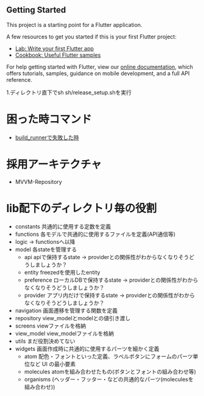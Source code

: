 ## Getting Started

This project is a starting point for a Flutter application.

A few resources to get you started if this is your first Flutter project:

- [Lab: Write your first Flutter app](https://flutter.dev/docs/get-started/codelab)
- [Cookbook: Useful Flutter samples](https://flutter.dev/docs/cookbook)

For help getting started with Flutter, view our
[online documentation](https://flutter.dev/docs), which offers tutorials, samples, guidance on
mobile development, and a full API reference.

1.ディレクトリ直下でsh sh/release_setup.shを実行

# 困った時コマンド

- [build_runnerで失敗した時](https://github.com/dart-lang/build/issues/2835)

# 採用アーキテクチャ

- MVVM-Repository

# lib配下のディレクトリ毎の役割

- constants 共通的に使用する定数を定義
- functions 各モデルで共通的に使用するファイルを定義(API通信等)
- logic -> functionsへ以降
- model 各stateを管理する
    - api apiで保持するstate -> providerとの関係性がわからなくなりそうどうしましょうか？
    - entity freezedを使用したentity
    - preference ローカルDBで保持するstate -> providerとの関係性がわからなくなりそうどうしましょうか？
    - provider アプリ内だけで保持するstate -> providerとの関係性がわからなくなりそうどうしましょうか？
- navigation 画面遷移を管理する関数を定義
- repository view_modelとmodelとの値引き渡し
- screens viewファイルを格納
- view_model view_modelファイルを格納
- utils まだ役割決めてない
- widgets 画面作成時に共通的に使用するパーツを細かく定義
    - atom 配色・フォントといった定義、ラベルボタンにフォームのパーツ単位など UI の最小要素
    - molecules atomを組み合わせたもの(ボタンとフォントの組み合わせ等)
    - organisms (ヘッダー・フッター・などの共通的なパーツ(moleculesを組み合わせ))
